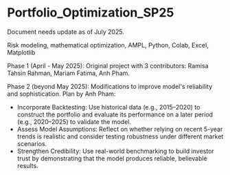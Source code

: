 # Portfolio_Optimization_SP25

Document needs update as of July 2025.

Risk modeling, mathematical optimization, AMPL, Python, Colab, Excel, Matplotlib

Phase 1 (April - May 2025): Original project with 3 contributors: Ramisa Tahsin Rahman, Mariam Fatima, Anh Pham.

Phase 2 (beyond May 2025): Modifications to improve model's reliability and sophistication. Plan by Anh Pham:

- Incorporate Backtesting: Use historical data (e.g., 2015–2020) to construct the portfolio and evaluate its performance on a later period (e.g., 2020–2025) to validate the model.
- Assess Model Assumptions: Reflect on whether relying on recent 5-year trends is realistic and consider testing robustness under different market scenarios.
- Strengthen Credibility: Use real-world benchmarking to build investor trust by demonstrating that the model produces reliable, believable results.

